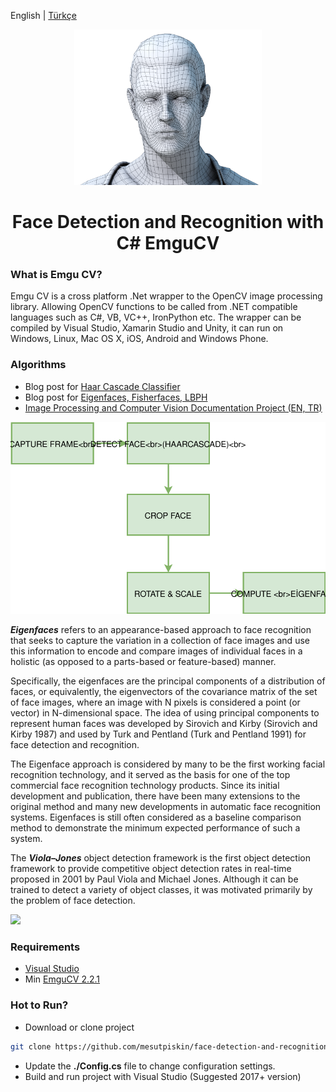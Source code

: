 English | [Türkçe](./README.tr-TR.md)

<div align="center">

<img width="300" src="./static/head.png"/>

<h1 align="center">Face Detection and Recognition with C# EmguCV</h1>

</div>



### What is Emgu CV?

Emgu CV is a cross platform .Net wrapper to the OpenCV image processing library. Allowing OpenCV functions to be called from .NET compatible languages such as C#, VB, VC++, IronPython etc. The wrapper can be compiled by Visual Studio, Xamarin Studio and Unity, it can run on Windows, Linux, Mac OS X, iOS, Android and Windows Phone.

### Algorithms

- Blog post for [Haar Cascade Classifier](http://mesutpiskin.com/blog/321.html)
- Blog post for [Eigenfaces, Fisherfaces, LBPH](http://mesutpiskin.com/blog/opencv-yuz-tanima-eigenfaces-fisherfaces-lbph.html)
- <a href="https://github.com/mesutpiskin/computer-vision-guide">Image Processing and Computer Vision Documentation Project (EN, TR)</a>

<img  width="600" src="./static/workflow.svg"/>

<br/>

**_Eigenfaces_** refers to an appearance-based approach to face recognition that seeks to capture the variation in a collection of face images and use this information to encode and compare images of individual faces in a holistic (as opposed to a parts-based or feature-based) manner.

Specifically, the eigenfaces are the principal components of a distribution of faces, or equivalently, the eigenvectors of the covariance matrix of the set of face images, where an image with N pixels is considered a point (or vector) in N-dimensional space. The idea of using principal components to represent human faces was developed by Sirovich and Kirby (Sirovich and Kirby 1987) and used by Turk and Pentland (Turk and Pentland 1991) for face detection and recognition.

The Eigenface approach is considered by many to be the first working facial recognition technology, and it served as the basis for one of the top commercial face recognition technology products. Since its initial development and publication, there have been many extensions to the original method and many new developments in automatic face recognition systems. Eigenfaces is still often considered as a baseline comparison method to demonstrate the minimum expected performance of such a system.

The **_Viola–Jones_** object detection framework is the first object detection framework to provide competitive object detection rates in real-time proposed in 2001 by Paul Viola and Michael Jones. Although it can be trained to detect a variety of object classes, it was motivated primarily by the problem of face detection.

<img width="500" src="https://preview.ibb.co/cxdBpp/Screen_Shot_2018_09_11_at_16_45_51.png"/>

### Requirements

- [Visual Studio](https://visualstudio.microsoft.com/)
- Min [EmguCV 2.2.1](https://sourceforge.net/projects/emgucv/files/emgucv/2.2.1/)


### Hot to Run?

- Download or clone project

```sh
git clone https://github.com/mesutpiskin/face-detection-and-recognition.git
```

- Update the **./Config.cs** file to change configuration settings.
- Build and run project with Visual Studio (Suggested 2017+ version)

